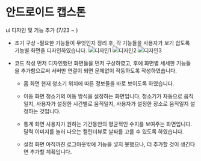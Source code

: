 # 안드로이드 캡스톤

ui 디자인 및 기능 추가 (7/23 ~ )

- 초기 구상
  -필요한 기능들이 무엇인지 정리 후, 각 기능들을 사용자가 보기 쉽도록 기능별 화면을 디자인하였습니다.
  ![디자인1](https://user-images.githubusercontent.com/72554589/190897369-7e189c25-ebe5-4056-b887-a929a5d835c2.jpg)
![디자인2](https://user-images.githubusercontent.com/72554589/190897371-694af79f-14e0-4d26-84c0-032b8bba2398.jpg)
![디자인3](https://user-images.githubusercontent.com/72554589/190897376-ecd7f183-8171-48a6-bf89-509b8bd8b6a8.jpg)

- 코드 작성
  먼저 디자인했던 화면들을 먼저 구상하였고, 후에 화면별 세세한 기능들을 추가함으로써 서버만 연결이 되면 문제없이 작동하도록 작성하였습니다.
    
  - 홈 화면
    현재 청소기 위치에 따른 정보들을 바로 보이도록 하였습니다.
    
  - 이동 화면
    청소기의 이동 방식을 설정하는 화면입니다. 청소기가 자동으로 움직일지, 사용자가 설정한 시간별로 움직일지, 사용자가 설정한 장소로 움직일지 설정하는 것입니다.

  - 통계 화면
    사용자가 원하는 기간동안의 평균적인 수치를 보여주는 화면입니다. 달력 이미지를 눌러 나오는 캘린더뷰로 날짜를 고를 수 있도록 하였습니다.

  - 설정 화면
    아직까진 로그아웃밖에 기능을 넣지 못했으나, 더 추가할 것이 생긴다면 추가할 계획입니다.
